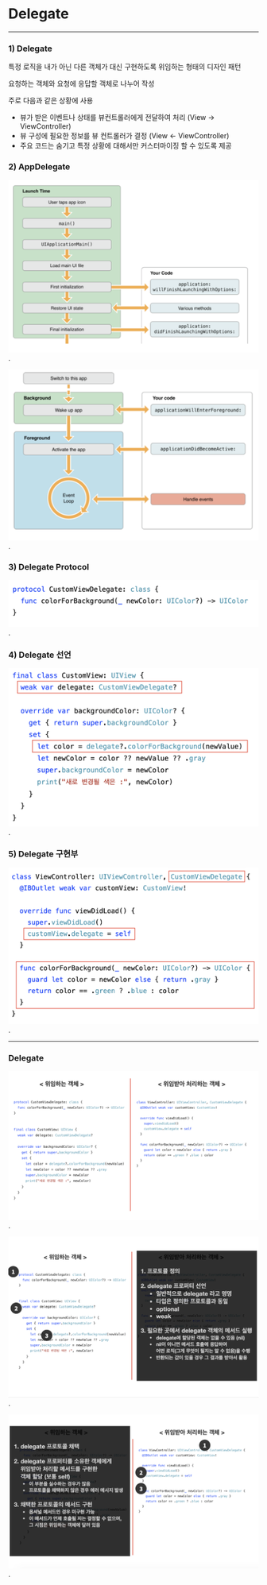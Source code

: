 # Delegate

---

### 1) Delegate

특정 로직을 내가 아닌 다른 객체가 대신 구현하도록 위임하는 형태의 디자인 패턴

요청하는 객체와 요청에 응답할 객체로 나누어 작성

주로 다음과 같은 상황에 사용

- 뷰가 받은 이벤트나 상태를 뷰컨트롤러에게 전달하여 처리 (View -> ViewController)
- 뷰 구성에 필요한 정보를 뷰 컨트롤러가 결정 (View <- ViewController)
- 주요 코드는 숨기고 특정 상황에 대해서만 커스터마이징 할 수 있도록 제공

### 2) AppDelegate

![1](https://github.com/ByoungilYoun/TIL/blob/master/Images/200512-Images/1.png).  

![2](https://github.com/ByoungilYoun/TIL/blob/master/Images/200512-Images/2.png).  

   

###  3) Delegate Protocol 

![3](https://github.com/ByoungilYoun/TIL/blob/master/Images/200512-Images/3.png).  

### 4) Delegate 선언 

![4](https://github.com/ByoungilYoun/TIL/blob/master/Images/200512-Images/4.png).  

### 5) Delegate 구현부 

![5](https://github.com/ByoungilYoun/TIL/blob/master/Images/200512-Images/5.png).  

---

### Delegate 

![6](https://github.com/ByoungilYoun/TIL/blob/master/Images/200512-Images/6.png).  

![7](https://github.com/ByoungilYoun/TIL/blob/master/Images/200512-Images/7.png).  

![8](https://github.com/ByoungilYoun/TIL/blob/master/Images/200512-Images/8.png).  

 


